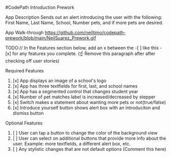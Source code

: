 #CodePath Introduction Prework 

App Description
Sends out an alert introducing the user with the following: First Name, Last Name, School, Number pets, and if more pets are desired.

App Walk-through
https://github.com/neiltimo/codepath-prework/blob/main/NeilSuarez_Prework.gif

TODO:// In the Features section below, add an x between the -[ ] like this - [x] for any features you complete. (☝️ Remove this paragraph after after checking off user stories)

Required Features
1. [x] App displays an image of a school's logo
2. [x] App has three textfields for first, last, and school names
3. [x] App has a segmented control that changes student year
4. [x] Number of pet matches label is increased/decreased by stepper
5. [x] Switch makes a statement about wanting more pets or not(true/false)
6. [x] Introduce yourself button shows alert box with an introduciton and dismiss button

Optional Features
1. [ ] User can tap a button to change the color of the background view
2. [ ] User can select on additional buttons that provide more info about the user. Example: more textfields, a different alert box, etc.
3. [ ] Any stylistic changes that are not default options (Comment this here)
